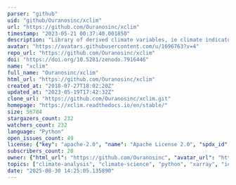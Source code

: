 ```yaml
---
parser: "github"
uid: "github/Ouranosinc/xclim"
url: "https://github.com/Ouranosinc/xclim"
timestamp: "2023-05-21 00:37:40.001850"
description: "Library of derived climate variables, ie climate indicators, based on xarray. "
avatar: "https://avatars.githubusercontent.com/u/1696763?v=4"
repo_url: "https://github.com/Ouranosinc/xclim"
doi: "https://doi.org/10.5281/zenodo.7916446"
name: "xclim"
full_name: "Ouranosinc/xclim"
html_url: "https://github.com/Ouranosinc/xclim"
created_at: "2018-07-27T18:02:20Z"
updated_at: "2023-05-19T17:42:32Z"
clone_url: "https://github.com/Ouranosinc/xclim.git"
homepage: "https://xclim.readthedocs.io/en/stable/"
size: 56784
stargazers_count: 232
watchers_count: 232
language: "Python"
open_issues_count: 49
license: {"key": "apache-2.0", "name": "Apache License 2.0", "spdx_id": "Apache-2.0", "url": "https://api.github.com/licenses/apache-2.0", "node_id": "MDc6TGljZW5zZTI="}
subscribers_count: 20
owner: {"html_url": "https://github.com/Ouranosinc", "avatar_url": "https://avatars.githubusercontent.com/u/1696763?v=4", "login": "Ouranosinc", "type": "Organization"}
topics: ["climate-analysis", "climate-science", "python", "xarray", "icclim", "netcdf4", "xclim", "anuclim", "dask"]
date: "2025-08-30 14:25:05.135890"
---
```


